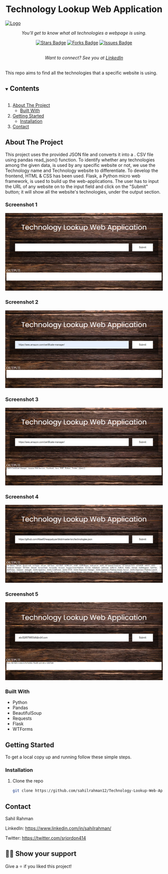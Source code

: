 <h1 align="center">Technology Lookup Web Application</h1>
<a href="https://github.com/github_username/repo_name">
    <img src="images/logo.png" alt="Logo" width="80" height="80">
  </a>
<p align="center"><i>You'll get to know what all technologies a webpage is using.</i></p>
<div align="center">
  <a href="https://github.com/sahilrahman12/Technology-Lookup-Web-Application/stargazers"><img src="https://img.shields.io/github/stars/sahilrahman12/Technology-Lookup-Web-Application" alt="Stars Badge"/></a>
<a href="https://github.com/sahilrahman12/Technology-Lookup-Web-Application/network/members"><img src="https://img.shields.io/github/forks/sahilrahman12/Technology-Lookup-Web-Application" alt="Forks Badge"/></a>
<a href="https://github.com/sahilrahman12/Technology-Lookup-Web-Application/issues"><img src="https://img.shields.io/github/issues/sahilrahman12/Technology-Lookup-Web-Application" alt="Issues Badge"/></a>
</div>
<br>
<p align="center"><i>Want to connect? See you at <a href="https://www.linkedin.com/in/sahilrahman/">LinkedIn</a></i></p>
<br>
This repo aims to find all the technologies that a specific website is using.


<details open="open">
  <summary><h2 style="display: inline-block">Contents</h2></summary>
  <ol>
    <li>
      <a href="#about-the-project">About The Project</a>
      <ul>
        <li><a href="#built-with">Built With</a></li>
      </ul>
    </li>
    <li>
      <a href="#getting-started">Getting Started</a>
      <ul>
        <li><a href="#installation">Installation</a></li>
      </ul>
    </li>
    <li><a href="#contact">Contact</a></li>
  </ol>
</details>


## About The Project

This project uses the provided JSON file and converts it into a . CSV file using pandas read_json() function. To identify whether any technologies among the given data, is used by any specific website or not, we use the Technology name and Technology website to differentiate. To develop the frontend, HTML & CSS has been used. Flask, a Python micro web framework, is used to build up the web-applications. The user has to input the URL of any website on to the input field and click on the "Submit" button; it will show all the website's technologies, under the output section.

### Screenshot 1
![](Screenshots/1.png)


### Screenshot 2
![](Screenshots/2.png)


### Screenshot 3
![](Screenshots/3.png)


### Screenshot 4
![](Screenshots/4.png)


### Screenshot 5
![](Screenshots/5.png)



### Built With

* Python
* Pandas
* BeautifulSoup
* Requests
* Flask
* WTForms

## Getting Started

To get a local copy up and running follow these simple steps.


### Installation

1. Clone the repo
   ```sh
   git clone https://github.com/sahilrahman12/Technology-Lookup-Web-Application.git
   ```

## Contact

Sahil Rahman

LinkedIn: https://www.linkedin.com/in/sahilrahman/

Twitter: https://twitter.com/srjordon414


## :man_astronaut: Show your support

Give a ⭐️ if you liked this project!
